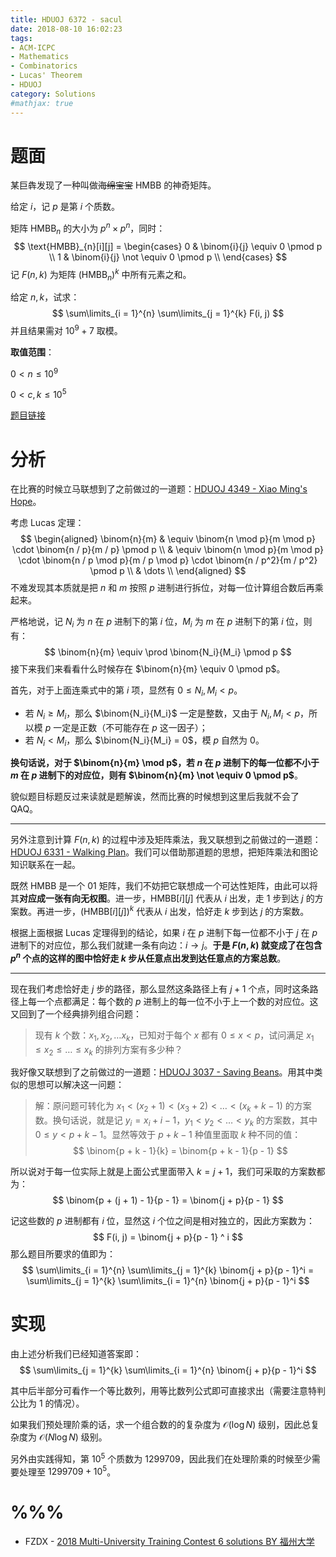 ```yaml
---
title: HDUOJ 6372 - sacul
date: 2018-08-10 16:02:23
tags: 
- ACM-ICPC
- Mathematics
- Combinatorics
- Lucas' Theorem
- HDUOJ
category: Solutions
#mathjax: true
---
```


# 题面

某巨犇发现了一种叫做~~海绵宝宝~~ $\text{HMBB}$ 的神奇矩阵。

给定 $i$，记 $p$ 是第 $i$ 个质数。

矩阵 $\text{HMBB}_{n}$ 的大小为 $p^n \times p^n$，同时：
$$
\text{HMBB}_{n}[i][j] = 
\begin{cases}
0 & \binom{i}{j} \equiv 0 \pmod p \\
1 & \binom{i}{j} \not \equiv 0 \pmod p \\
\end{cases}
$$
记 $F(n, k)$ 为矩阵 $(\text{HMBB}_n)^k$ 中所有元素之和。

给定 $n, k$，试求：
$$
\sum\limits_{i = 1}^{n} \sum\limits_{j = 1}^{k} F(i, j)
$$
并且结果需对 $10^9 + 7$ 取模。

**取值范围**：

$0 < n \le 10^9$

$0 < c, k \le 10^5$

[题目链接](http://acm.hdu.edu.cn/showproblem.php?pid=6372)

# 分析

在比赛的时候立马联想到了之前做过的一道题：[HDUOJ 4349 - Xiao Ming's Hope](https://blog.codgician.pw/2018/05/27/hduoj-4349/)。

考虑 Lucas 定理：
$$
\begin{aligned}
\binom{n}{m} & \equiv \binom{n \mod p}{m \mod p} \cdot \binom{n / p}{m / p} \pmod p
 \\
 & \equiv \binom{n \mod p}{m \mod p} \cdot \binom{n / p \mod p}{m / p \mod p} \cdot \binom{n / p^2}{m / p^2} \pmod p \\
 & \dots \\
 \end{aligned}
$$
不难发现其本质就是把 $n$ 和 $m$ 按照 $p$ 进制进行拆位，对每一位计算组合数后再乘起来。

严格地说，记 $N_i$ 为 $n$ 在 $p$ 进制下的第 $i$ 位，$M_i$ 为 $m$ 在 $p$ 进制下的第 $i$ 位，则有：
$$
\binom{n}{m} \equiv \prod \binom{N_i}{M_i} \pmod p
$$
接下来我们来看看什么时候存在 $\binom{n}{m} \equiv 0 \pmod p$。

首先，对于上面连乘式中的第 $i$ 项，显然有 $0 \le N_i, M_i < p$。 

- 若 $N_i \ge M_i$，那么 $\binom{N_i}{M_i}$ 一定是整数，又由于 $N_i, M_i < p$，所以模 $p$ 一定是正数（不可能存在 $p$ 这一因子）；
- 若 $N_i < M_i$，那么 $\binom{N_i}{M_i} = 0$，模 $p$ 自然为 $0$。

**换句话说，对于 $\binom{n}{m} \mod p$，若 $n$ 在 $p$ 进制下的每一位都不小于 $m$ 在 $p$ 进制下的对应位，则有 $\binom{n}{m} \not \equiv 0 \pmod p$**。

貌似题目标题反过来读就是题解诶，然而比赛的时候想到这里后我就不会了 QAQ。

---

另外注意到计算 $F(n, k)$ 的过程中涉及矩阵乘法，我又联想到之前做过的一道题：[HDUOJ 6331 - Walking Plan](https://blog.codgician.pw/2018/08/07/hduoj-6331/)。我们可以借助那道题的思想，把矩阵乘法和图论知识联系在一起。

既然 $\text{HMBB}$ 是一个 $01$ 矩阵，我们不妨把它联想成一个可达性矩阵，由此可以将其**对应成一张有向无权图**。进一步，$\text{HMBB}[i][j]$ 代表从 $i$ 出发，走 $1$ 步到达 $j$ 的方案数。再进一步，$(\text{HMBB}[i][j])^k$ 代表从 $i$ 出发，恰好走 $k$ 步到达 $j$ 的方案数。

根据上面根据 Lucas 定理得到的结论，如果 $i$ 在 $p$ 进制下每一位都不小于 $j$ 在 $p$ 进制下的对应位，那么我们就建一条有向边：$i \to j$。**于是 $F(n, k)$ 就变成了在包含 $p^n$ 个点的这样的图中恰好走 $k$ 步从任意点出发到达任意点的方案总数**。

---

现在我们考虑恰好走 $j$ 步的路径，那么显然这条路径上有 $j + 1$ 个点，同时这条路径上每一个点都满足：每个数的 $p$ 进制上的每一位不小于上一个数的对应位。这又回到了一个经典排列组合问题：

>  现有 $k$ 个数：$x_1, x_2, \dots x_k$，已知对于每个 $x$ 都有 $0 \le x < p$，试问满足 $x_1 \le x_2 \le \dots \le x_k$ 的排列方案有多少种？

我好像又联想到了之前做过的一道题：[HDUOJ 3037 - Saving Beans](https://blog.codgician.pw/2018/05/26/hduoj-3037/)。用其中类似的思想可以解决这一问题：

>  解：原问题可转化为 $x_1 < (x_2 + 1) < (x_3 + 2) < \dots < (x_k + k - 1)$ 的方案数。换句话说，就是记 $y_i = x_i + i - 1$，$y_1 < y_2 < \dots < y_k$ 的方案数，其中 $0 \le y < p + k - 1$。显然等效于 $p + k - 1$ 种值里面取 $k$ 种不同的值：
>  $$
>  \binom{p + k - 1}{k} = \binom{p + k - 1}{p - 1}
>  $$
>

所以说对于每一位实际上就是上面公式里面带入 $k = j + 1$，我们可采取的方案数都为：
$$
\binom{p + (j + 1) - 1}{p - 1} = \binom{j + p}{p - 1}
$$


记这些数的 $p$ 进制都有 $i$ 位，显然这 $i$ 个位之间是相对独立的，因此方案数为：
$$
F(i, j) = \binom{j + p}{p - 1} ^ i
$$
那么题目所要求的值即为：
$$
\sum\limits_{i = 1}^{n} \sum\limits_{j = 1}^{k} \binom{j + p}{p - 1}^i = \sum\limits_{j = 1}^{k} \sum\limits_{i = 1}^{n} \binom{j + p}{p - 1}^i
$$

# 实现

由上述分析我们已经知道答案即：
$$
\sum\limits_{j = 1}^{k} \sum\limits_{i = 1}^{n} \binom{j + p}{p - 1}^i
$$


其中后半部分可看作一个等比数列，用等比数列公式即可直接求出（需要注意特判公比为 $1$ 的情况）。

如果我们预处理阶乘的话，求一个组合数的的复杂度为 $\mathcal{O}(\log{N})$ 级别，因此总复杂度为 $\mathcal{O}(N\log{N})$ 级别。

另外由实践得知，第 $10^5$ 个质数为 $1299709$，因此我们在处理阶乘的时候至少需要处理至 $1299709 + 10^5$。



# %%%

- FZDX - [2018 Multi-University Training Contest 6 solutions BY 福州大学](http://bestcoder.hdu.edu.cn/blog/2018-multi-university-training-contest-6-solutions-by-%E7%A6%8F%E5%B7%9E%E5%A4%A7%E5%AD%A6/)